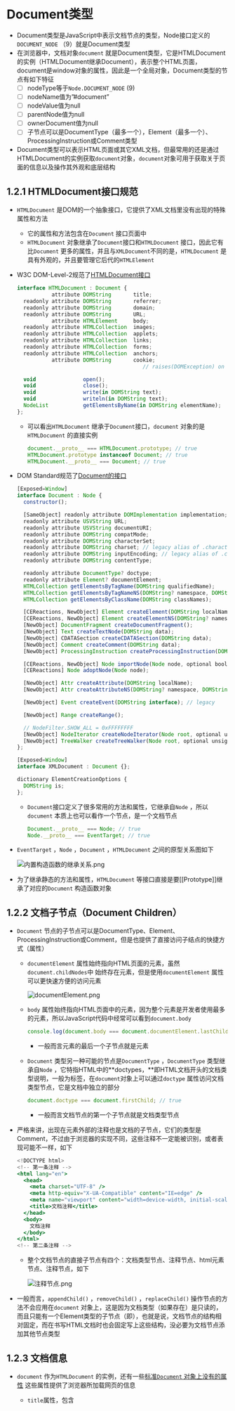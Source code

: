 # Document类型

- Document类型是JavaScript中表示文档节点的类型，Node接口定义的`DOCUMENT_NODE` （9）就是Document类型
- 在浏览器中，文档对象`document` 就是Document类型，它是HTMLDocument的实例（HTMLDocument继承Document），表示整个HTML页面，document是window对象的属性，因此是一个全局对象，Document类型的节点有如下特征
    - [ ]  nodeType等于`Node.DOCUMENT_NODE` (9)
    - [ ]  nodeName值为”#document”
    - [ ]  nodeValue值为null
    - [ ]  parentNode值为null
    - [ ]  ownerDocument值为null
    - [ ]  子节点可以是DocumentType（最多一个），Element（最多一个）、ProcessingInstruction或Comment类型
- Document类型可以表示HTML页面或其它XML文档，但最常用的还是通过HTMLDocument的实例获取`document`对象，`document`对象可用于获取关于页面的信息以及操作其外观和底层结构

## 1.2.1 HTMLDocument接口规范

- `HTMLDocument` 是DOM的一个抽象接口，它提供了XML文档里没有出现的特殊属性和方法
    - 它的属性和方法包含在`Document` 接口页面中
    - `HTMLDocument` 对象继承了`Document`接口和`HTMLDocument` 接口，因此它有比`Document` 更多的属性，并且与`XMLDocument`不同的是，`HTMLDocument` 是具有外观的，并且要管理它后代的`HTMLElement`
- W3C DOM-Level-2规范了[HTMLDocument接口](https://www.w3.org/TR/DOM-Level-2-HTML/html.html#ID-26809268)
    
    ```jsx
    interface HTMLDocument : Document {
               attribute DOMString       title;
      readonly attribute DOMString       referrer;
      readonly attribute DOMString       domain;
      readonly attribute DOMString       URL;
               attribute HTMLElement     body;
      readonly attribute HTMLCollection  images;
      readonly attribute HTMLCollection  applets;
      readonly attribute HTMLCollection  links;
      readonly attribute HTMLCollection  forms;
      readonly attribute HTMLCollection  anchors;
               attribute DOMString       cookie;
                                            // raises(DOMException) on setting
    
      void               open();
      void               close();
      void               write(in DOMString text);
      void               writeln(in DOMString text);
      NodeList           getElementsByName(in DOMString elementName);
    };
    ```
    
    - 可以看出`HTMLDocument` 继承于`Document`接口，`document` 对象的是`HTMLDocument` 的直接实例
        
        ```jsx
        document.__proto__ === HTMLDocument.prototype; // true
        HTMLDocument.prototype instanceof Document; // true
        HTMLDocument.__proto__ === Document; // true
        ```
        
- DOM Standard规范了[Document的接口](https://dom.spec.whatwg.org/#document)
    
    ```jsx
    [Exposed=Window]
    interface Document : Node {
      constructor();
    
      [SameObject] readonly attribute DOMImplementation implementation;
      readonly attribute USVString URL;
      readonly attribute USVString documentURI;
      readonly attribute DOMString compatMode;
      readonly attribute DOMString characterSet;
      readonly attribute DOMString charset; // legacy alias of .characterSet
      readonly attribute DOMString inputEncoding; // legacy alias of .characterSet
      readonly attribute DOMString contentType;
    
      readonly attribute DocumentType? doctype;
      readonly attribute Element? documentElement;
      HTMLCollection getElementsByTagName(DOMString qualifiedName);
      HTMLCollection getElementsByTagNameNS(DOMString? namespace, DOMString localName);
      HTMLCollection getElementsByClassName(DOMString classNames);
    
      [CEReactions, NewObject] Element createElement(DOMString localName, optional (DOMString or ElementCreationOptions) options = {});
      [CEReactions, NewObject] Element createElementNS(DOMString? namespace, DOMString qualifiedName, optional (DOMString or ElementCreationOptions) options = {});
      [NewObject] DocumentFragment createDocumentFragment();
      [NewObject] Text createTextNode(DOMString data);
      [NewObject] CDATASection createCDATASection(DOMString data);
      [NewObject] Comment createComment(DOMString data);
      [NewObject] ProcessingInstruction createProcessingInstruction(DOMString target, DOMString data);
    
      [CEReactions, NewObject] Node importNode(Node node, optional boolean deep = false);
      [CEReactions] Node adoptNode(Node node);
    
      [NewObject] Attr createAttribute(DOMString localName);
      [NewObject] Attr createAttributeNS(DOMString? namespace, DOMString qualifiedName);
    
      [NewObject] Event createEvent(DOMString interface); // legacy
    
      [NewObject] Range createRange();
    
      // NodeFilter.SHOW_ALL = 0xFFFFFFFF
      [NewObject] NodeIterator createNodeIterator(Node root, optional unsigned long whatToShow = 0xFFFFFFFF, optional NodeFilter? filter = null);
      [NewObject] TreeWalker createTreeWalker(Node root, optional unsigned long whatToShow = 0xFFFFFFFF, optional NodeFilter? filter = null);
    };
    
    [Exposed=Window]
    interface XMLDocument : Document {};
    
    dictionary ElementCreationOptions {
      DOMString is;
    };
    ```
    
    - `Document`接口定义了很多常用的方法和属性，它继承自`Node` ，所以`document` 本质上也可以看作一个节点，是一个文档节点
        
        ```jsx
        Document.__proto__ === Node; // true
        Node.__proto__ === EventTarget; // true
        ```
        
- `EventTarget` ，`Node` ，`Document` ，`HTMLDocument` 之间的原型关系图如下
    
    ![内置构造函数的继承关系.png](Document%E7%B1%BB%E5%9E%8B/%25E5%2586%2585%25E7%25BD%25AE%25E6%259E%2584%25E9%2580%25A0%25E5%2587%25BD%25E6%2595%25B0%25E7%259A%2584%25E7%25BB%25A7%25E6%2589%25BF%25E5%2585%25B3%25E7%25B3%25BB.png)
    
- 为了继承静态的方法和属性，`HTMLDocument` 等接口直接是要[[Prototype]]继承了对应的`Document` 构造函数对象

## 1.2.2 文档子节点（Document Children）

- `Document` 节点的子节点可以是DocumentType、Element、ProcessingInstruction或Comment，但是也提供了直接访问子结点的快捷方式（属性）
    - `documentElement` 属性始终指向HTML页面的<html>元素，虽然`document.childNodes`中 始终存在<html>元素，但是使用`documentElement` 属性可以更快速方便的访问元素
        
        ![documentElement.png](Document%E7%B1%BB%E5%9E%8B/documentElement.png)
        
    - `body` 属性始终指向HTML页面中的<body>元素，因为整个元素是开发者使用最多的元素，所以JavaScript代码中经常可以看到`document.body`
        
        ```jsx
        console.log(document.body === document.documentElement.lastChild); // true
        ```
        
        - 一般而言<html>元素的最后一个子节点就是<body>元素
    - `Document` 类型另一种可能的节点是`DocumentType` ，`DocumentType` 类型继承自`Node` ，它特指HTML中的**doctypes，**即HTML文档开头的文档类型说明，一般为<!doctype html>标签，在`document`对象上可以通过`doctype` 属性访问文档类型节点，它是文档中独立的部分
        
        ```jsx
        document.doctype === document.firstChild; // true
        ```
        
        - 一般而言文档节点的第一个子节点就是文档类型节点
- 严格来讲，出现在<html>元素外部的注释也是文档的子节点，它们的类型是Comment，不过由于浏览器的实现不同，这些注释不一定能被识别，或者表现可能不一样，如下
    
    ```jsx
    <!DOCTYPE html>
    <!-- 第一条注释 -->
    <html lang="en">
      <head>
        <meta charset="UTF-8" />
        <meta http-equiv="X-UA-Compatible" content="IE=edge" />
        <meta name="viewport" content="width=device-width, initial-scale=1.0" />
        <title>文档注释</title>
      </head>
      <body>
        文档注释
      </body>
    </html>
    <!-- 第二条注释 -->
    ```
    
    - 整个文档节点的直接子节点有四个：文档类型节点、注释节点、html元素节点、注释节点，如下
        
        ![注释节点.png](Document%E7%B1%BB%E5%9E%8B/%25E6%25B3%25A8%25E9%2587%258A%25E8%258A%2582%25E7%2582%25B9.png)
        
- 一般而言，`appendChild()` ，`removeChild()` ，`replaceChild()` 操作节点的方法不会应用在`document` 对象上，这是因为文档类型（如果存在）是只读的，而且只能有一个Element类型的子节点（即<html>），也就是说，文档节点的结构相对固定，而在书写HTML文档时也会固定写上这些结构，没必要为文档节点添加其他节点类型

## 1.2.3 文档信息

- `document` 作为`HTMLDocument` 的实例，还有一些[标准`Document` 对象上没有的属性](../1%20%E8%8A%82%E7%82%B9%E5%B1%82%E7%BA%A7%EF%BC%88HIERARCHY%20OF%20NODES%EF%BC%89.md) 这些属性提供了浏览器所加载网页的信息
    - `title`属性，包含<title>元素中的文本，通常显示在浏览器窗口或标签页的标题栏，通过这个属性可以**读写**页面的标题，修改后的标题也会反映在浏览器标题栏上，但是修改`title` 属性并不会改变<title>元素（即只是修改了title元素内的文本值）
        
        ```jsx
        <input type="text" /><button>点击修改标题</button>
        <script>
          const input = document.querySelector("input");
          const btn = document.querySelector("button");
          btn.addEventListener("click", () => {
            if (input.value) {
              document.title = input.value;
              input.value = "";
            } else {
              alert("请输入标题");
            }
          });
        </script>
        ```
        
        ![document.title.gif](Document%E7%B1%BB%E5%9E%8B/document.title.gif)
        
    - `URL` 属性，包含当前页面的完整URL（地址栏中的URL）
        
        ![document.URL.png](Document%E7%B1%BB%E5%9E%8B/document.URL.png)
        
    - `domain`属性，包含页面的域名，如果是本地文件就会返回空字符串，本地服务器就会返回”localhost”
        
        ![document.domain.png](Document%E7%B1%BB%E5%9E%8B/document.domain.png)
        
    - `referrer` 属性，包含链接到当前页面的那个页面的URL，如果当前页面没有来源，则`referrer` 属性返回空字符串
        
        ![referrer.png](Document%E7%B1%BB%E5%9E%8B/referrer.png)
        
- 实际上，上述的`URL`、`domain`、`referrer`所有的这些信息都可以在请求的HTTP头部信息中获取，只是在JavaScript中通过这几个属性暴露出来而已
    - URL跟域名是有关系的，如上面例子中的`dom.spec.whatwg.org`就是`document.URL` 字符串中的一部分
    - 在这些属性中，`domain` 是可以设置的，出于安全考虑，给`domain` 属性设置的值是有限制的，比如完整域名是`dom.spec.whatwg.org` ，可以将`domain` 设置成”spec.whatwg.org”，和”whatwg.org”，但不能给`domain` 属性设置成URL中不包含的值
        
        ![设置域名.png](Document%E7%B1%BB%E5%9E%8B/%25E8%25AE%25BE%25E7%25BD%25AE%25E5%259F%259F%25E5%2590%258D.png)
        
    - 除此之外，当页面中包含来自某个不同子域的窗格（<frame>）或内嵌窗格（<iframe>）时，设置`document.domain` 是有用的
        - 因为跨域通信存在安全隐患，所以不同子域的页面间无法通过JavaScript通信
        - 此时在每个页面上把`document.domain` 设置成相同的值，这些页面就可以访问对方的JavaScript对象了
        - 例如一个加载[https://developer.mozilla.org/](https://developer.mozilla.org/)的页面包含一个内嵌窗格，其中页面加载来之[https://interactive-examples.mdn.mozilla.org/pages/css/animation.html](https://interactive-examples.mdn.mozilla.net/pages/css/animation.html)，这两个页面的`document.domain` 中包含不同的字符串，内外部不能访问对方的JavaScript对象，如果把两个页面的`document.domain` 设置成`mozilla.org` ，那么就能通信了
    
    <aside>
    💡 注意：浏览器对`domain` 属性还有一个限制，即这个属性一旦放松就不能再收紧，比如把`document.domain` 设置成`mozilla.org` 之后，就不能再设置回`developer.mozilla.org` 了，回导致报错
    
    </aside>
    

## 1.2.4 定位元素（Locating Element）

- 定位元素就是获取某个或某组元素的引用，然后对它们执行一些操作
- `document` 对象上暴露了一些方法可以实现获取元素节点的操作

### 1.2.4.1 document.getElementById()

- `getElementById()` 接收一个参数，即要获取元素的id，如果找到了这个元素则返回其引用，如果没有找到就返回`null`
- 参数ID必须跟元素在页面中的id属性值完全匹配，包括大小写，例如
    
    ```jsx
    <div id="mydiv">定位元素</div>
    <script>
      const mydiv = document.getElementById("mydiv");
      console.log(mydiv)
    </script>
    ```
    
    ![定位元素.png](Document%E7%B1%BB%E5%9E%8B/%25E5%25AE%259A%25E4%25BD%258D%25E5%2585%2583%25E7%25B4%25A0.png)
    
- 如果页面中存在多个具有相同ID的元素，则`getElementById()` 会返回在文档中出现的第一个元素

### 1.2.4.2 document.getElementsByTagName()

- `getElementsByTagName()` 是另一个常用来获取元素引用的方法，这个方法接收一个参数，即要获取元素的标签名，返回包含零个或多个元素的`NodeList`
- 在HTML文档中，这个方法返回一个`HTMLCollection`对象，考虑到二者都是”实时“列表，`HTMLCollection` 和NodeList是相似的
    
    ```jsx
    <p name="p1">1</p>
    <p name="p2">2</p>
    <p name="p3">3</p>
    
    const ps = document.getElementsByTagName("p");
    console.log(ps);
    ```
    
    ![getElementByTagName.png](Document%E7%B1%BB%E5%9E%8B/getElementByTagName.png)
    
- 根据DOM-Standard的[HTMLCollection规范](https://dom.spec.whatwg.org/#interface-htmlcollection)，`HTMLCollection` 接口实现如下
    
    ```jsx
    [Exposed=Window, LegacyUnenumerableNamedProperties]
    interface HTMLCollection {
      readonly attribute unsigned long length;
      getter Element? item(unsigned long index);
      getter Element? namedItem(DOMString name);
    };
    ```
    
    - `[LegacyUnenumerableNamedProperties]`：在web IDL中，像`item`这样可以通过`index`属性来访问的`getter`方法称为`index properties`；像`nameItem`这样可以通过`name`属性访问的`getter`方法称之为`name properties`；`[LegacyUnenumerableNamedProperties]` 则表明这个接口中的`name properties`是不可枚举的，所以使用`Object.getOwnPropertyDescriptor`查看`nameItem`对应的集合时，`enumerable`的值是`false`
- 所以访问HTMLCollection对象中的节点元素有如下几种方式
    - 和`NodeList`对象一样，通过中括号或`item()` 方法从HTMLCollection取得特定的元素
        
        ![item(1).png](Document%E7%B1%BB%E5%9E%8B/item(1).png)
        
    - 因为HTMLCollection对象还有一个额外的方法`namedItem` ，可以通过标签的**`name` 属性**获取某一项的引用，所以可以直接通过句点语法或中括号属性名称的方式获取引用
        
        ![namedItem.png](Document%E7%B1%BB%E5%9E%8B/namedItem.png)
        
    
    ---
    
    - 在后台，数组索引会调用item()，而字符串索引会调用namedItem()
- 要获取文档的所有元素，可以给`getElementsByTagName()` 传入*，在JavaScript和CSS中，*被认为是匹配一切的字符
    
    ```jsx
    let allElements = document.getElementsByTagName("*");
    ```
    
    - 这条语句获取文档中的所有节点并**按它们在页面中的出现顺序**构成一个包含所有元素的`HTMLCollection` 对象返回
    - 因此第一项是<html>元素，第二项是<head>元素（不包括文档类型节点是一个继承`Node`的`DocumentType` 对象，而不是一个`Element`对象）
        
        ![allElements.png](Document%E7%B1%BB%E5%9E%8B/allElements.png)
        

<aside>
💡 注意：`document.getElementsByTagName()` 方法，虽然规范要求区分标签的大小写，但为了最大限度兼容原有HTML页面，实际上是不区分大小写的。如果是在XML页面（如XHTML）中使用，那么`document.getElementsByTagName()` 就是区分大小写的

</aside>

### 1.2.4.3 document.getElementsByName()

- 顾名思义，这个方法会返回具有给定`name` 属性的所有元素（一个NodeList对象），它常用于单选按钮，因为同一字段的单选按钮必须具有相同的`name` 属性才能确保把正确的值发送给服务器，如下
    
    ```jsx
    <fieldset>
      <legend>Which color do you perfer?</legend>
      <ul>
        <li>
          <input type="radio" name="color" id="red" value="red" />
          <label for="red">Red</label>
        </li>
        <li>
          <input type="radio" name="color" id="green" value="green" />
          <label for="green">Green</label>
        </li>
        <li>
          <input type="radio" name="color" id="blue" value="blue" />
          <label for="blue">Blue</label>
        </li>
      </ul>
    </fieldset>
    
    const radio = document.getElementsByName("color");
    console.log(radio);
    ```
    
    ![radio.png](Document%E7%B1%BB%E5%9E%8B/radio.png)
    
    ![radio2.png](Document%E7%B1%BB%E5%9E%8B/radio2.png)
    
    - 这里所有的单选按钮都有名为”color”的name属性，但它们的ID都不一样，这是因为ID是为了匹配<label>元素，而name相同是为了保证只将三个中的一个值发送给服务器，然后就可以通过name属性值来获取所有的但单选项节点元素
- 注意，在《JavaScript高级程序设计（第4版）》中原话：
    
    > 与getElementsByTagName()一样，getElementsByName()方法也返回HTMLCollection。
    > 
    - 经过测试并非如此，根据W3C的[DOM Level 2的HTMLDocument规范](../1%20%E8%8A%82%E7%82%B9%E5%B1%82%E7%BA%A7%EF%BC%88HIERARCHY%20OF%20NODES%EF%BC%89.md)和[MDN-geElementsByName](https://developer.mozilla.org/en-US/docs/Web/API/Document/getElementsByName) 的提示，这个方法返回的应该**是一个`NodeList` 对象**，而不是HTMLCollection，只不过IE10浏览器和原始Edge浏览器会返回一个HTMLCollection对象

## 1.2.5 特殊集合（Special **Collections**）

- `document` 对象上还暴露（在HTMLDocument接口上定义）了几个特殊集合，这些集合也都是HTMLCollection的实例，它们是访问文档公共部分的快捷方式
    - [ ]  `document.anchors` 包含文档中所有带`name` 属性的<a>元素，anchor有锚的意思，因为<a>元素的`name` 属性已不被推荐使用，所以`document.anchors` 也被废弃了，仅为兼容性存在
    - [ ]  `document.applets` 包含文档中所有<applet>元素（因为<applet>元素已经不建议使用，所以这个集合已经被废弃）
    - [ ]  `document.forms` 包含文档中所有<form>元素（与document.getElementsByTagName(”form”)的返回结果相同）
    - [ ]  `document.images` 包含文档中所有<img>元素（与document.getElementsByTagName(”img”)的返回结果相同）
    - [ ]  `document.links` 包含文档中所有带`href` 属性的<a>元素
- 这些特殊集合始终存在于HTMLDocument对象上，而且与所有HTMLCollection对象一样，其内容也会实时更新以符合当前文档的内容
    
    ```jsx
    <img src="https://joeschmoe.io/api/v1/random" alt="" />
    <img
      src="https://gw.alipayobjects.com/zos/rmsportal/KDpgvguMpGfqaHPjicRK.svg"
      alt=""
    />
    <form action="">
      <fieldset>
        <legend>用户名密码</legend>
        <label for="username">用户名</label>
        <input type="text" name="username" />
        <label for="password">密码</label>
        <input type="password" name="password" />
      </fieldset>
    </form>
    <a href="http://baidu.com">百度</a>
    <a href="http://ant.design">antd</a>
    <a href="#你好">你好</a>
    <h2 name="你好">你好</h2>
    ```
    
    ![document collection.png](Document%E7%B1%BB%E5%9E%8B/document_collection.png)
    

## 1.2.6 DOM兼容性检测（DOM **Conformance Detection**）

- DOM有多个Level和多个部分，因此确定浏览器实现了DOM的哪些部分是很有必要的
- `document.implementation` 属性是一个对象，其中提供了与浏览器DOM实现相关的信息和能力
    - DOM Level 1在`document.implementation` 上只定义了一个方法，即`hasFeature()`
        - 这个方法接收两个参数：特性名称和DOM版本
        - 如果浏览器支持指定的特性和版本，则`hasFeature()` 方法返回true
- 根据现在的HTML Standard [DOMImplementation](https://dom.spec.whatwg.org/#domimplementation) 规范，`DOMImplementation` 接口实现如下
    
    ```jsx
    [Exposed=Window]
    interface DOMImplementation {
      [NewObject] DocumentType createDocumentType(DOMString qualifiedName, DOMString publicId, DOMString systemId);
      [NewObject] XMLDocument createDocument(DOMString? namespace, [LegacyNullToEmptyString] DOMString qualifiedName, optional DocumentType? doctype = null);
      [NewObject] Document createHTMLDocument(optional DOMString title);
    
      boolean hasFeature(); // useless; always returns true
    };
    ```
    
    - 从定义中可以看出`DOMImplementation` 接口的`**hasFeature()` 的功能已经被废弃**，《JavaScript高级程序设计（第4版）》中的~~表述是错误的~~，以下是HTML Standard [DOMImplementation](https://dom.spec.whatwg.org/#domimplementation)规范的原话
    
    > hasFeature()原本会报告用户代理是否声称支持给定的DOM特性，但经验证明，它远不如简单地检查所需对象、属性或方法是否存在那么可靠和细致。因此，这个方法不再使用，而是继续存在（只是返回true）以兼容以前的旧页面
    > 
- 但是DOM特性的版本仍然值得说明
    
    
    | 特性 | 支持的版本 | 说明 |
    | --- | --- | --- |
    | Core | 1.0、2.0、3.0 | 定义树形文档结构的基本DOM |
    | XML | 1.0、2.0、3.0 | Core的XML扩展、增加对CDATA区块、处理指令和实体的支持 |
    | HTML | 1.0、2.0 | XML的HTML扩展、增加了HTML特定的元素和实体 |
    | Views | 2.0 | 文档基于某些样式的实现格式 |
    | StyleSheets | 2.0 | 文档的相关样式表 |
    | CSS | 2.0 | Cascading Style Sheets Level 1 |
    | CSS2 | 2.0  | Cascading Style Sheets Level 2 |
    | Events | 2.0、3.0 | 通用DOM事件 |
    | UIEvents | 2.0、3.0 | 用户界面事件 |
    | TextEvents | 3.0 | 文本输入设备触发的事件 |
    | MouseEvents | 2.0、3.0 | 鼠标导致的事件（单机、悬停等） |
    | MutationEvents | 2.0、3.0 | DOM树变化时触发的事件 |
    | MutationNameEvents | 3.0 | DOM元素或元素属性被重命名时触发的事件 |
    | HTMLEvents | 2.0 | HTML4.01事件 |
    | Range | 2.0 | 在DOM树种操作一定范围的对象和方法 |
    | Traversal | 2.0 | 遍历DOM树的方法 |
    | LS | 3.0 | 文件与DOM树之间的同步加载与保存 |
    | LS-Async | 3.0 | 文件与DOM树之间的异步加载与保存 |
    | Validation | 3.0 | 修改DOM树并保证其继续有效的方法 |
    | XPath | 3.0 | 访问XML文档不同部分的语言 |

## 1.2.7 文档写入（**Document Writing**）

- `HTMLDocument` 接口还定义了**向网页输出流中写入内容**的方法，这个古老能力对应四个方法
    - `document.write()`
    - `document.writeln()`
    - `document.open()`
    - `document.close()`
- 其中write()和writeln()方法都接收一个字符串参数，可以将这个字符串写入网页中，`write()`只是简单的写入文本，而`writeln()` 还会在字符串末尾追加一个换行符(\n)，这两个方法可以用来在页面加载期间向页面中动态添加内容
    
    ```jsx
    <body>
      <p>
        The Current date and time is:
        <script>
          document.write("<strong>" + new Date().toString() + "</strong>");
        </script>
      </p>
    </body>
    ```
    
    ![document.write.png](Document%E7%B1%BB%E5%9E%8B/document.write.png)
    
    - 这个例子会在页面加载过程中输出当前日期和时间
    - 日期放在<strong>元素中，如同它们之前就包含在HTML页面中一样，这意味着会创建一个DOM元素，以后也可以访问
    - 通过write()和writln()输出的任何HTML都会以这种方式来处理（~~和JSX有类似之处~~）
- write()和writeln()经常用于动态包含外部资源，如JavaScript文件，包含JavaScript文件时，不能直接包含字符串”</script>”，因为这个字符串会被解释为脚本块的结尾，导致后续的代码不能执行，使用转义字符即可，如下
    
    ```jsx
    <script>
      document.write(
        '<script type="text/javascript" src="./14.1.2.6 script.js">' +
          "<\/script>"
      );
    </script>
    ```
    
    - 为了防止字符串"</script>"匹配到外层的<script>标签，加入了”\”进行转义
- 前面的例子都是在页面渲染期间通过document.write()向文档中输出内容的，如果在**页面加载完**之后再调用`document.write()`，则输出的内容会重写整个页面，如下
    
    ```jsx
    <!DOCTYPE html>
    <html lang="en">
      <head>
        <meta charset="UTF-8" />
        <meta http-equiv="X-UA-Compatible" content="IE=edge" />
        <meta name="viewport" content="width=device-width, initial-scale=1.0" />
        <title>重写页面</title>
      </head>
      <body>
        <p>页面会被重写</p>
        <script>
          window.addEventListener("load", () => {
            document.write("Hello, world!");
          });
        </script>
      </body>
    </html>
    ```
    
    ![write after onload.png](Document%E7%B1%BB%E5%9E%8B/write_after_onload.png)
    
    - 最终页面变成上图所示
- `document.open()`和`document.close()` 方法分别用于打开和关闭网页输出流，在调用write()和writeln()时，这两个方法都不是必需的

<aside>
💡 注意，严格的XHTML文档不支持文档写入。对于内容类型为application/xml+xhtml的页面，这些方法不起作用

</aside>